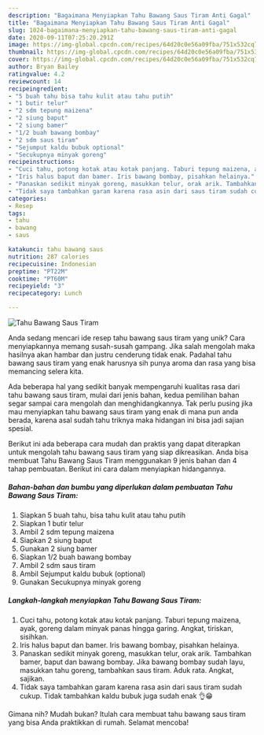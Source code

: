 ```yaml
---
description: "Bagaimana Menyiapkan Tahu Bawang Saus Tiram Anti Gagal"
title: "Bagaimana Menyiapkan Tahu Bawang Saus Tiram Anti Gagal"
slug: 1024-bagaimana-menyiapkan-tahu-bawang-saus-tiram-anti-gagal
date: 2020-09-11T07:25:20.291Z
image: https://img-global.cpcdn.com/recipes/64d20c0e56a09fba/751x532cq70/tahu-bawang-saus-tiram-foto-resep-utama.jpg
thumbnail: https://img-global.cpcdn.com/recipes/64d20c0e56a09fba/751x532cq70/tahu-bawang-saus-tiram-foto-resep-utama.jpg
cover: https://img-global.cpcdn.com/recipes/64d20c0e56a09fba/751x532cq70/tahu-bawang-saus-tiram-foto-resep-utama.jpg
author: Bryan Bailey
ratingvalue: 4.2
reviewcount: 14
recipeingredient:
- "5 buah tahu bisa tahu kulit atau tahu putih"
- "1 butir telur"
- "2 sdm tepung maizena"
- "2 siung baput"
- "2 siung bamer"
- "1/2 buah bawang bombay"
- "2 sdm saus tiram"
- "Sejumput kaldu bubuk optional"
- "Secukupnya minyak goreng"
recipeinstructions:
- "Cuci tahu, potong kotak atau kotak panjang. Taburi tepung maizena, ayak, goreng dalam minyak panas hingga garing. Angkat, tiriskan, sisihkan."
- "Iris halus baput dan bamer. Iris bawang bombay, pisahkan helainya."
- "Panaskan sedikit minyak goreng, masukkan telur, orak arik. Tambahkan bamer, baput dan bawang bombay. Jika bawang bombay sudah layu, masukkan tahu goreng, tambahkan saus tiram. Aduk rata. Angkat, sajikan."
- "Tidak saya tambahkan garam karena rasa asin dari saus tiram sudah cukup. Tidak tambahkan kaldu bubuk juga sudah enak 👌😁"
categories:
- Resep
tags:
- tahu
- bawang
- saus

katakunci: tahu bawang saus 
nutrition: 287 calories
recipecuisine: Indonesian
preptime: "PT22M"
cooktime: "PT60M"
recipeyield: "3"
recipecategory: Lunch

---
```



![Tahu Bawang Saus Tiram](https://img-global.cpcdn.com/recipes/64d20c0e56a09fba/751x532cq70/tahu-bawang-saus-tiram-foto-resep-utama.jpg)

Anda sedang mencari ide resep tahu bawang saus tiram yang unik? Cara menyiapkannya memang susah-susah gampang. Jika salah mengolah maka hasilnya akan hambar dan justru cenderung tidak enak. Padahal tahu bawang saus tiram yang enak harusnya sih punya aroma dan rasa yang bisa memancing selera kita.



Ada beberapa hal yang sedikit banyak mempengaruhi kualitas rasa dari tahu bawang saus tiram, mulai dari jenis bahan, kedua pemilihan bahan segar sampai cara mengolah dan menghidangkannya. Tak perlu pusing jika mau menyiapkan tahu bawang saus tiram yang enak di mana pun anda berada, karena asal sudah tahu triknya maka hidangan ini bisa jadi sajian spesial.


Berikut ini ada beberapa cara mudah dan praktis yang dapat diterapkan untuk mengolah tahu bawang saus tiram yang siap dikreasikan. Anda bisa membuat Tahu Bawang Saus Tiram menggunakan 9 jenis bahan dan 4 tahap pembuatan. Berikut ini cara dalam menyiapkan hidangannya.

<!--inarticleads1-->

##### Bahan-bahan dan bumbu yang diperlukan dalam pembuatan Tahu Bawang Saus Tiram:

1. Siapkan 5 buah tahu, bisa tahu kulit atau tahu putih
1. Siapkan 1 butir telur
1. Ambil 2 sdm tepung maizena
1. Siapkan 2 siung baput
1. Gunakan 2 siung bamer
1. Siapkan 1/2 buah bawang bombay
1. Ambil 2 sdm saus tiram
1. Ambil Sejumput kaldu bubuk (optional)
1. Gunakan Secukupnya minyak goreng




<!--inarticleads2-->

##### Langkah-langkah menyiapkan Tahu Bawang Saus Tiram:

1. Cuci tahu, potong kotak atau kotak panjang. Taburi tepung maizena, ayak, goreng dalam minyak panas hingga garing. Angkat, tiriskan, sisihkan.
1. Iris halus baput dan bamer. Iris bawang bombay, pisahkan helainya.
1. Panaskan sedikit minyak goreng, masukkan telur, orak arik. Tambahkan bamer, baput dan bawang bombay. Jika bawang bombay sudah layu, masukkan tahu goreng, tambahkan saus tiram. Aduk rata. Angkat, sajikan.
1. Tidak saya tambahkan garam karena rasa asin dari saus tiram sudah cukup. Tidak tambahkan kaldu bubuk juga sudah enak 👌😁




Gimana nih? Mudah bukan? Itulah cara membuat tahu bawang saus tiram yang bisa Anda praktikkan di rumah. Selamat mencoba!
